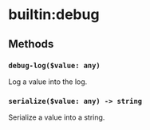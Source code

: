 # builtin:debug

## Methods

### `debug-log($value: any)`
Log a value into the log.

### `serialize($value: any) -> string`
Serialize a value into a string.